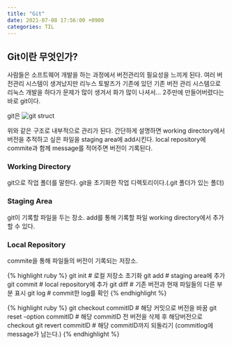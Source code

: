 ```yaml
---
title: "Git"
date: 2021-07-08 17:56:00 +0900
categories: TIL
---
```


<h2>Git이란 무엇인가?</h2>

사람들은 소프트웨어 개발을 하는 과정에서 버전관리의 필요성을 느끼게 된다.
여러 버전관리 시스템이 생겨났지만
리누스 토발즈가 기존에 있던 기존 버전 관리 시스템으로 리눅스 개발을 하다가
문제가 많이 생겨서 화가 많이 나셔서...
2주만에 만들어버렸다는 바로 git이다.

git은
<img src= "https://res.cloudinary.com/practicaldev/image/fetch/s--Si7ksd-d--/c_limit%2Cf_auto%2Cfl_progressive%2Cq_auto%2Cw_880/https://cdn-images-1.medium.com/max/800/1%2AdiRLm1S5hkVoh5qeArND0Q.png" alt = "git struct">

위와 같은 구조로 내부적으로 관리가 된다. 간단하게 설명하면 working directory에서 버전을 추적하고 싶은
파일을 staging area에 add시킨다. local repository에 commite과 함께 message를 적어주면 버전이 기록된다.

<h3>Working Directory</h3>
git으로 작업 폴더를 말한다. git을 초기화한 작업 디렉토리이다.(.git 폴더가 있는 폴더)

<h3>Staging Area</h3>
git이 기록할 파일을 두는 장소. add를 통해 기록할 파일 working directory에서 추가 할 수 있다.

<h3>Local Repository</h3>
commite을 통해 파일들의 버전이 기록되는 저장소.

{% highlight ruby %}
git init # 로컬 저장소 초기화
git add # staging area에 추가
git commit # local repository에 추가
git diff # 기존 버전과 현재 파일들의 다른 부분 표시
git log # commit한 log를 확인
{% endhighlight %}

{% highlight ruby %}
git checkout commitID # 해당 커밋으로 버전을 바꿈
git reset -option commitID # 해당 commitID 전 버전을 삭제 후 해당버전으로 checkout
git revert commitID # 해당 commitID까지 되돌리기 (commitlog에 message가 남는다.)
{% endhighlight %}
